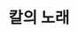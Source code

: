 ---
title: 칼의 노래
layout: post 
slug: zkfdmlshfo
coverUrl: http://image.kyobobook.co.kr/images/book/xlarge/999/x9788984987999.jpg
categories: [book]
---